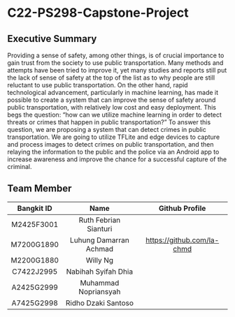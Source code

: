 # C22-PS298-Capstone-Project
Executive Summary
--
Providing a sense of safety, among other things, is of crucial importance to gain trust from the society to use public transportation. Many methods and attempts have been tried to improve it, yet many studies and reports still put the lack of sense of safety at the top of the list as to why people are still reluctant to use public transportation. On the other hand, rapid technological advancement, particularly in machine learning, has made it possible to create a system that can improve the sense of safety around public transportation, with relatively low cost and easy deployment. This begs the question: “how can we utilize machine learning in order to detect threats or crimes that happen in public transportation?” To answer this question, we are proposing a system that can detect crimes in public transportation. We are going to utilize TFLite and edge devices to capture and process images to detect crimes on public transportation, and then relaying the information to the public and the police via an Android app to increase awareness and improve the chance for a successful capture of the criminal.

Team Member
--
|Bangkit ID|Name|Github Profile|
|:---:|:---:|:---:|
|M2425F3001|Ruth Febrian Sianturi|
|M7200G1890|Luhung Damarran Achmad|https://github.com/la-chmd|
|M2200G1880|Willy Ng|
|C7422J2995|Nabihah Syifah Dhia|
|A2425G2999|Muhammad Nopriansyah|
|A7425G2998|Ridho Dzaki Santoso|
